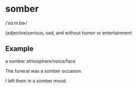 # somber

/ˈsɑːm.bɚ/

(adjective)serious, sad, and without humor or entertainment

## Example

a somber atmosphere/voice/face

The funeral was a somber occasion.

I left them in a somber mood.
